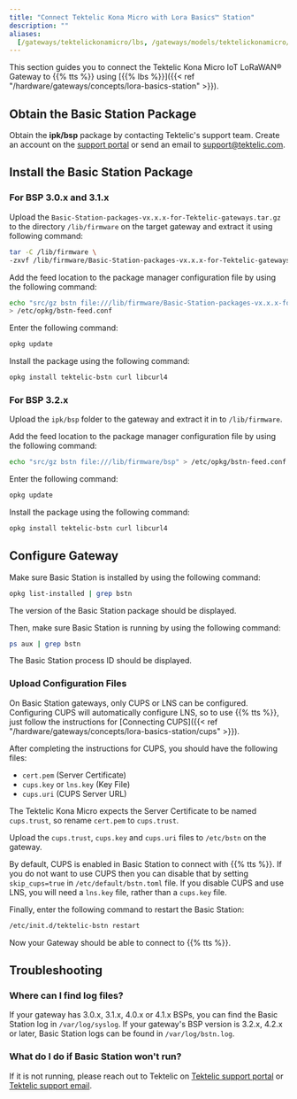 ```yaml
---
title: "Connect Tektelic Kona Micro with Lora Basics™ Station"
description: ""
aliases:
  [/gateways/tektelickonamicro/lbs, /gateways/models/tektelickonamicro/lbs]
---
```


This section guides you to connect the Tektelic Kona Micro IoT LoRaWAN® Gateway to {{% tts %}} using [{{% lbs %}}]({{< ref "/hardware/gateways/concepts/lora-basics-station" >}}).

<!--more-->

## Obtain the Basic Station Package

Obtain the **ipk/bsp** package by contacting Tektelic's support team. Create an account on the [support portal](https://support.tektelic.com/portal/en/signin) or send an email to support@tektelic.com.

## Install the Basic Station Package

### For BSP 3.0.x and 3.1.x

Upload the `Basic-Station-packages-vx.x.x-for-Tektelic-gateways.tar.gz` to the directory `/lib/firmware` on the target gateway and extract it using following command:

```bash
tar -C /lib/firmware \
-zxvf /lib/firmware/Basic-Station-packages-vx.x.x-for-Tektelic-gateways.tar.gz
```

Add the feed location to the package manager configuration file by using the following command:

```bash
echo "src/gz bstn file:///lib/firmware/Basic-Station-packages-vx.x.x-for-Tektelic-gateways" \
> /etc/opkg/bstn-feed.conf
```

Enter the following command:

```bash
opkg update
```

Install the package using the following command:

```bash
opkg install tektelic-bstn curl libcurl4
```

### For BSP 3.2.x

Upload the `ipk/bsp` folder to the gateway and extract it in to `/lib/firmware`.

Add the feed location to the package manager configuration file by using the following command:

```bash
echo "src/gz bstn file:///lib/firmware/bsp" > /etc/opkg/bstn-feed.conf
```

Enter the following command:

```bash
opkg update
```

Install the package using the following command:

```bash
opkg install tektelic-bstn curl libcurl4
```

## Configure Gateway

Make sure Basic Station is installed by using the following command:

```bash
opkg list-installed | grep bstn
```

The version of the Basic Station package should be displayed.

Then, make sure Basic Station is running by using the following command:

```bash
ps aux | grep bstn
```

The Basic Station process ID should be displayed.

### Upload Configuration Files

On Basic Station gateways, only CUPS or LNS can be configured. Configuring CUPS will automatically configure LNS, so to use {{% tts %}}, just follow the instructions for [Connecting CUPS]({{< ref "/hardware/gateways/concepts/lora-basics-station/cups" >}}).

After completing the instructions for CUPS, you should have the following files:

- `cert.pem` (Server Certificate)
- `cups.key` or `lns.key` (Key File)
- `cups.uri` (CUPS Server URL)

The Tektelic Kona Micro expects the Server Certificate to be named `cups.trust`, so rename `cert.pem` to `cups.trust`.

Upload the `cups.trust`, `cups.key` and `cups.uri` files to `/etc/bstn` on the gateway.

By default, CUPS is enabled in Basic Station to connect with {{% tts %}}. If you do not want to use CUPS then you can disable that by setting `skip_cups=true` in `/etc/default/bstn.toml` file. If you disable CUPS and use LNS, you will need a `lns.key` file, rather than a `cups.key` file.

Finally, enter the following command to restart the Basic Station:

```bash
/etc/init.d/tektelic-bstn restart
```

Now your Gateway should be able to connect to {{% tts %}}.

## Troubleshooting

### Where can I find log files?

If your gateway has 3.0.x, 3.1.x, 4.0.x or 4.1.x BSPs, you can find the Basic Station log in `/var/log/syslog`. If your gateway's BSP version is 3.2.x, 4.2.x or later, Basic Station logs can be found in `/var/log/bstn.log`.

### What do I do if Basic Station won't run?

If it is not running, please reach out to Tektelic on [Tektelic support portal](https://support.tektelic.com/portal/en/signin) or [Tektelic support email](mailto:support@tektelic.com).
